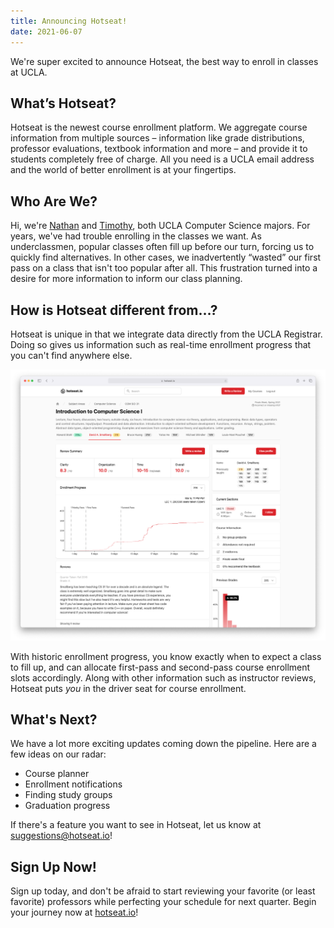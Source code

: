 ```yaml
---
title: Announcing Hotseat!
date: 2021-06-07
---
```


We're super excited to announce Hotseat, the best way to enroll in classes at UCLA.

## What’s Hotseat?

Hotseat is the newest course enrollment platform. We aggregate course information from multiple sources – information like grade distributions, professor evaluations, textbook information and more – and provide it to students completely free of charge. All you need is a UCLA email address and the world of better enrollment is at your fingertips.

## Who Are We?

Hi, we're [Nathan](https://nathansmith.io/) and [Timothy](https://github.com/TimothyGu), both UCLA Computer Science majors. For years, we've had trouble enrolling in the classes we want. As underclassmen, popular classes often fill up before our turn, forcing us to quickly find alternatives. In other cases, we inadvertently “wasted” our first pass on a class that isn't too popular after all. This frustration turned into a desire for more information to inform our class planning.

## How is Hotseat different from…?

Hotseat is unique in that we integrate data directly from the UCLA Registrar. Doing so gives us information such as real-time enrollment progress that you can't find anywhere else.

![Hotseat's course page](./course-page.png)

With historic enrollment progress, you know exactly when to expect a class to fill up, and can allocate first-pass and second-pass course enrollment slots accordingly. Along with other information such as instructor reviews, Hotseat puts _you_ in the driver seat for course enrollment.

## What's Next?

We have a lot more exciting updates coming down the pipeline. Here are a few ideas on our radar:

- Course planner
- Enrollment notifications
- Finding study groups
- Graduation progress

If there's a feature you want to see in Hotseat, let us know at [suggestions@hotseat.io](mailto:suggestions@hotseat.io)!

## Sign Up Now!

Sign up today, and don't be afraid to start reviewing your favorite (or least favorite) professors while perfecting your schedule for next quarter. Begin your journey now at [hotseat.io](https://hotseat.io/)!

